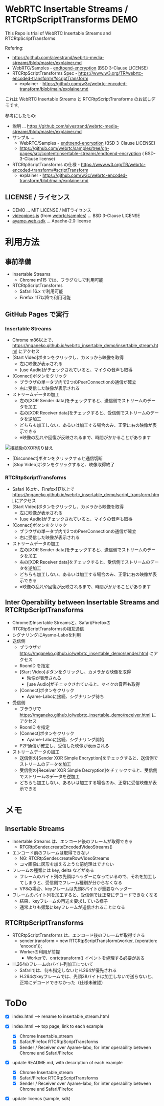 # WebRTC Insertable Streams / RTCRtpScriptTransforms DEMO

This Repo is trial of WebRTC Insertable Streams and RTCRtpScriptTransforms

Refering:
- https://github.com/alvestrand/webrtc-media-streams/blob/master/explainer.md
- WebRTC/Samples - [endtoend-encryption](https://github.com/webrtc/samples/tree/gh-pages/src/content/peerconnection/endtoend-encryption) (BSD 3-Clause LICENSE)
- RTCRtpScriptTransforms Spec - https://www.w3.org/TR/webrtc-encoded-transform/#scriptTransform
  - explainer - https://github.com/w3c/webrtc-encoded-transform/blob/main/explainer.md

これは WebRTC Insertable Streams と RTCRtpScriptTransforms のお試しデモです。

参考にしたもの:
- 説明 ... https://github.com/alvestrand/webrtc-media-streams/blob/master/explainer.md
- サンプル ...
  - WebRTC/Samples - [endtoend-encryption](https://github.com/webrtc/samples/tree/gh-pages/src/content/peerconnection/endtoend-encryption) (BSD 3-Clause LICENSE)
  - https://github.com/webrtc/samples/tree/gh-pages/src/content/insertable-streams/endtoend-encryption ( BSD-3-Clause license)
- RTCRtpScriptTransforms の仕様 - https://www.w3.org/TR/webrtc-encoded-transform/#scriptTransform
  - explainer - https://github.com/w3c/webrtc-encoded-transform/blob/main/explainer.md

## LICENSE / ライセンス

- DEMO ... MIT LICENSE / MITライセンス
- [videopipes.js](https://github.com/webrtc/samples/blob/gh-pages/src/content/peerconnection/endtoend-encryption/js/videopipe.js) (from [webrtc/samples](https://github.com/webrtc/samples)) ... BSD 3-Clause LICENSE
- [ayame-web-sdk](https://github.com/OpenAyame/ayame-web-sdk) ... Apache-2.0 license


# 利用方法

## 事前準備

- Insertable Streams
  - Chrome m115 では、フラグなしで利用可能
- RTCRtpScriptTransforms
  - Safari 16.x で利用可能
  - Firefox 117以降で利用可能

## GitHub Pages で実行

### Insertable Streams
- Chrome m86以上で、https://mganeko.github.io/webrtc_insertable_demo/insertable_stream.html にアクセス
- [Start Video]ボタンをクリックし、カメラから映像を取得
  - 左に映像が表示される
  - [use Audio]がチェックされていると、マイクの音声も取得
- [Connect]ボタンをクリック
  - ブラウザの単一タブ内で2つのPeerConnectionの通信が確立
  - 右に受信した映像が表示される
- ストリームデータの加工
  - 左の[XOR Sender data]をチェックすると、送信側でストリームのデータを加工
  - 右の[XOR Receiver data]をチェックすると、受信側でストリームのデータを逆加工
  - どちらも加工しない、あるいは加工する場合のみ、正常に右の映像が表示できる
  - ※映像の乱れや回復が反映されるまで、時間がかかることがあります

![接続後のXOR切り替え](img/insertable_streams_demo.gif "接続後のXOR切り替え")

- [Disconnect]ボタンをクリックすると通信切断
- [Stop Video]ボタンをクリックすると、映像取得終了

### RTCRtpScriptTransforms
- Safari 16.xか、Firefox117以上で https://mganeko.github.io/webrtc_insertable_demo/script_transform.html にアクセス
- [Start Video]ボタンをクリックし、カメラから映像を取得
  - 左に映像が表示される
  - [use Audio]がチェックされていると、マイクの音声も取得
- [Connect]ボタンをクリック
  - ブラウザの単一タブ内で2つのPeerConnectionの通信が確立
  - 右に受信した映像が表示される
- ストリームデータの加工
  - 左の[XOR Sender data]をチェックすると、送信側でストリームのデータを加工
  - 右の[XOR Receiver data]をチェックすると、受信側でストリームのデータを逆加工
  - どちらも加工しない、あるいは加工する場合のみ、正常に右の映像が表示できる
  - ※映像の乱れや回復が反映されるまで、時間がかかることがあります

## Inter Operability between Insertable Streams and RTCRtpScriptTransforms
- ChromeのInsertable Streamsと、Safari/FirefoxのRTCRtpScriptTransformsの相互通信
- シグナリングにAyame-Laboを利用
- 送信側
  - ブラウザで https://mganeko.github.io/webrtc_insertable_demo/sender.html にアクセス
  - RoomID を指定
  - [Start Video]ボタンをクリックし、カメラから映像を取得
    - 映像が表示される
    - [use Audio]がチェックされていると、マイクの音声も取得
  - [Connect]ボタンをクリック
    - Ayame-Laboに接続、シグナリング待ち
- 受信側
  - ブラウザで https://mganeko.github.io/webrtc_insertable_demo/receiver.html にアクセス
  - RoomID を指定
  - [Connect]ボタンをクリック
    - Ayame-Laboに接続、シグナリング開始
  - P2P通信が確立し、受信した映像が表示される
- ストリームデータの加工
  - 送信側の[Sender XOR Simple Encryption]をチェックすると、送信側でストリームのデータを加工
  - 受信側の[Receiver XOR Simple Decryption]をチェックすると、受信側でストリームのデータを逆加工
  - どちらも加工しない、あるいは加工する場合のみ、正常に受信映像が表示できる



# メモ

## Insertable Streams

- Insertable Streams は、エンコード後のフレームが取得できる
  - RTCRtpSender.createEncodedVideoStreams()
- エンコード前のフレームは取得できない
  - NG: RTCRtpSender.createRowVideoStreams
  - コマ画像に図形を加えるような前処理はできない
- フレームの種類には key, delta などがある
  - フレームのバイト列の先頭はヘッダーになっているので、それを加工してしまうと、受信側でフレーム種別が分からなくなる
  - VP8の場合、keyフレームは先頭8バイトが重要なヘッダー
- フレームのバイト列を加工すると、受信側では正常にデコードできなくなる
  - 結果、keyフレームの再送を要求している様子
  - 通常よりも頻繁にkeyフレームが送信されることになる

## RTCRtpScriptTransforms

- RTCRtpScriptTransforms は、エンコード後のフレームが取得できる
  - sender.transform = new RTCRtpScriptTransform(worker, {operation: 'encode'});
  - Workerの利用が前提
    - Workerで、onrtctransform() イベントを処理する必要がある
- H.264のフレームのバイト列加工について
  - Safariでは、何も指定しないとH.264が優先される
  - H.264のkeyフレームでは、先頭38バイトは加工しないで送らないと、正常にデコードできなかった（仕様未確認）


# ToDo

- [x] index.html --> rename to insertable_stream.html
- [x] index.html --> top page, link to each example
  - [x] Chrome Insertable_stream
  - [x] Safari/Firefox RTCRtpScriptTransforms
  - [x] Sender / Receiver over Ayame-labo, for inter operability between Chrome and Safari/Firefox
- [x] update README.md, with description of each example
  - [x] Chrome Insertable_stream
  - [x] Safari/Firefox RTCRtpScriptTransforms
  - [x] Sender / Receiver over Ayame-labo, for inter operability between Chrome and Safari/Firefox
- [x] update licencs (sample, sdk)



